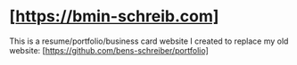 # [https://bmin-schreib.com]

This is a resume/portfolio/business card website I created to replace my old website: [https://github.com/bens-schreiber/portfolio]

